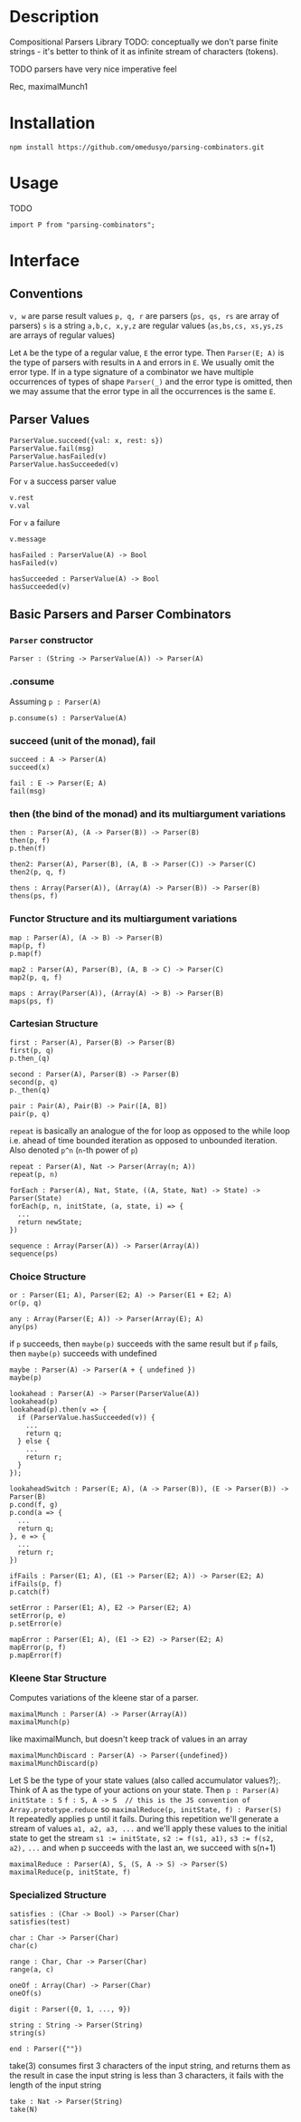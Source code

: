 
# Description
Compositional Parsers Library
TODO: conceptually we don't parse finite strings -
      it's better to think of it as infinite stream of characters (tokens).

TODO
parsers have very nice imperative feel

Rec, maximalMunch1


# Installation
```
npm install https://github.com/omedusyo/parsing-combinators.git
```

# Usage
TODO
```
import P from "parsing-combinators";
```

# Interface

## Conventions
  `v, w` are parse result values
  `p, q, r` are parsers (`ps, qs, rs` are array of parsers)
  `s` is a string
  `a,b,c, x,y,z` are regular values (`as,bs,cs, xs,ys,zs` are arrays of regular values)

Let `A` be the type of a regular value, `E` the error type. Then
  `Parser(E; A)`
is the type of parsers with results in `A` and errors in `E`.
We usually omit the error type.
If in a type signature of a combinator we have multiple occurrences of types of shape `Parser(_)` and the error type is omitted, then we may assume that the error type in all the occurrences is the same `E`.

## Parser Values
```
ParserValue.succeed({val: x, rest: s})
ParserValue.fail(msg)
ParserValue.hasFailed(v)
ParserValue.hasSucceeded(v)
```
For `v` a success parser value
```
v.rest
v.val 
```

For `v` a failure
```
v.message
```

```
hasFailed : ParserValue(A) -> Bool
hasFailed(v)
```

```
hasSucceeded : ParserValue(A) -> Bool
hasSucceeded(v)
```

## Basic Parsers and Parser Combinators
### `Parser` constructor
```
Parser : (String -> ParserValue(A)) -> Parser(A)
```

### .consume
Assuming `p : Parser(A)`

```
p.consume(s) : ParserValue(A)
```
### succeed (unit of the monad), fail
```
succeed : A -> Parser(A)
succeed(x)
```
```
fail : E -> Parser(E; A)
fail(msg)
```
### then (the bind of the monad) and its multiargument variations
```
then : Parser(A), (A -> Parser(B)) -> Parser(B)
then(p, f)
p.then(f)
```
```
then2: Parser(A), Parser(B), (A, B -> Parser(C)) -> Parser(C)
then2(p, q, f)
```
```
thens : Array(Parser(A)), (Array(A) -> Parser(B)) -> Parser(B)
thens(ps, f)
```

### Functor Structure and its multiargument variations
```
map : Parser(A), (A -> B) -> Parser(B)
map(p, f)
p.map(f)
```

```
map2 : Parser(A), Parser(B), (A, B -> C) -> Parser(C)
map2(p, q, f)
```

```
maps : Array(Parser(A)), (Array(A) -> B) -> Parser(B)
maps(ps, f)
```

### Cartesian Structure
```
first : Parser(A), Parser(B) -> Parser(B)
first(p, q)
p.then_(q)
```

```
second : Parser(A), Parser(B) -> Parser(B)
second(p, q)
p._then(q)
```

```
pair : Pair(A), Pair(B) -> Pair([A, B])
pair(p, q)
```

`repeat` is basically an analogue of the for loop as opposed to the while loop
i.e. ahead of time bounded iteration as opposed to unbounded iteration.
Also denoted `p^n` (`n`-th power of `p`)
```
repeat : Parser(A), Nat -> Parser(Array(n; A))
repeat(p, n)
```

```
forEach : Parser(A), Nat, State, ((A, State, Nat) -> State) -> Parser(State)
forEach(p, n, initState, (a, state, i) => {
  ...
  return newState;
})
```

```
sequence : Array(Parser(A)) -> Parser(Array(A))
sequence(ps)
```



### Choice Structure
```
or : Parser(E1; A), Parser(E2; A) -> Parser(E1 + E2; A)
or(p, q)
```

```
any : Array(Parser(E; A)) -> Parser(Array(E); A)
any(ps)
```

if `p` succeeds, then `maybe(p)` succeeds with the same result
but if `p` fails, then `maybe(p)` succeeds with undefined
```
maybe : Parser(A) -> Parser(A + { undefined })
maybe(p)
```

```
lookahead : Parser(A) -> Parser(ParserValue(A))
lookahead(p)
lookahead(p).then(v => {
  if (ParserValue.hasSucceeded(v)) {
    ...
    return q;
  } else {
    ...
    return r;
  }
});
```

```
lookaheadSwitch : Parser(E; A), (A -> Parser(B)), (E -> Parser(B)) -> Parser(B)
p.cond(f, g)
p.cond(a => {
  ...
  return q;
}, e => {
  ...
  return r;
})
```


```
ifFails : Parser(E1; A), (E1 -> Parser(E2; A)) -> Parser(E2; A)
ifFails(p, f)
p.catch(f)
```

```
setError : Parser(E1; A), E2 -> Parser(E2; A)
setError(p, e)
p.setError(e)
```

```
mapError : Parser(E1; A), (E1 -> E2) -> Parser(E2; A)
mapError(p, f)
p.mapError(f)
```
### Kleene Star Structure
Computes variations of the kleene star of a parser.

```
maximalMunch : Parser(A) -> Parser(Array(A))
maximalMunch(p) 
```

like maximalMunch, but doesn't keep track of values in an array
```
maximalMunchDiscard : Parser(A) -> Parser({undefined})
maximalMunchDiscard(p)
```

Let S be the type of your state values (also called accumulator values?);.
Think of A as the type of your actions on your state.
Then
  `p : Parser(A)`
   `initState : S`
   `f : S, A -> S  // this is the JS convention of Array.prototype.reduce`
so
  `maximalReduce(p, initState, f) : Parser(S)`                                                                           
It repeatedly applies p until it fails.
During this repetition we'll generate a stream of values
 `a1, a2, a3, ...`
and we'll apply these values to the initial state to get the stream
  `s1 := initState,`
  `s2 := f(s1, a1),`
  `s3 := f(s2, a2),`
  `...`
and when p succeeds with the last an, we succeed with s(n+1)

```
maximalReduce : Parser(A), S, (S, A -> S) -> Parser(S)
maximalReduce(p, initState, f)
```
### Specialized Structure
```
satisfies : (Char -> Bool) -> Parser(Char)
satisfies(test)
```

```
char : Char -> Parser(Char)
char(c)
```

```
range : Char, Char -> Parser(Char)
range(a, c)
```

```
oneOf : Array(Char) -> Parser(Char)
oneOf(s)
```

```
digit : Parser({0, 1, ..., 9})
```

```
string : String -> Parser(String)
string(s)
```
```
end : Parser({""})
```

take(3) consumes first 3 characters of the input string, and returns them as the result
in case the input string is less than 3 characters, it fails with the length of the input string
```
take : Nat -> Parser(String)
take(N)
```

